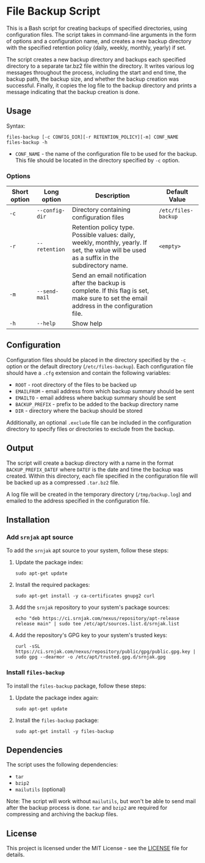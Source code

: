 # File Backup Script

This is a Bash script for creating backups of specified directories, using configuration files. The script takes in command-line arguments in the form of options and a configuration name, and creates a new backup directory with the specified retention policy (daily, weekly, monthly, yearly) if set.

The script creates a new backup directory and backups each specified directory to a separate tar.bz2 file within the directory. It writes various log messages throughout the process, including the start and end time, the backup path, the backup size, and whether the backup creation was successful. Finally, it copies the log file to the backup directory and prints a message indicating that the backup creation is done.

## Usage

Syntax:

    files-backup [-c CONFIG_DIR][-r RETENTION_POLICY][-m] CONF_NAME
    files-backup -h

* `CONF_NAME` - the name of the configuration file to be used for the backup. 
This file should be located in the directory specified by `-c` option.

### Options

| Short option | Long option    | Description                                                                                                                                  | Default Value       |
|--------------|----------------|----------------------------------------------------------------------------------------------------------------------------------------------|---------------------|
| `-c`         | `--config-dir` | Directory containing configuration files                                                                                                     | `/etc/files-backup` |
| `-r`         | `--retention`  | Retention policy type. Possible values: daily, weekly, monthly, yearly. If set, the value will be used as a suffix in the subdirectory name. | `<empty>`           |
| `-m`         | `--send-mail`  | Send an email notification after the backup is complete. If this flag is set, make sure to set the email address in the configuration file.  |                     |
| `-h`         | `--help`       | Show help                                                                                                                                    |                     |

## Configuration

Configuration files should be placed in the directory specified by the `-c` option or the default directory (`/etc/files-backup`). 
Each configuration file should have a `.cfg` extension and contain the following variables:

* `ROOT` - root directory of the files to be backed up
* `EMAILFROM` - email address from which backup summary should be sent
* `EMAILTO` - email address where backup summary should be sent
* `BACKUP_PREFIX` - prefix to be added to the backup directory name
* `DIR` - directory where the backup should be stored

Additionally, an optional `.exclude` file can be included in the configuration directory to specify files or directories to exclude from the backup.

## Output

The script will create a backup directory with a name in the format `BACKUP_PREFIX_DATEF` where `DATEF` is the date and time the backup was created. 
Within this directory, each file specified in the configuration file will be backed up as a compressed `.tar.bz2` file.

A log file will be created in the temporary directory (`/tmp/backup.log`) and emailed to the address specified in the configuration file.

## Installation

### Add `srnjak` apt source

To add the `srnjak` apt source to your system, follow these steps:

1. Update the package index:
    ```
    sudo apt-get update
    ```

2. Install the required packages:
    ```
    sudo apt-get install -y ca-certificates gnupg2 curl
    ```

3. Add the `srnjak` repository to your system's package sources:
    ```
    echo "deb https://ci.srnjak.com/nexus/repository/apt-release release main" | sudo tee /etc/apt/sources.list.d/srnjak.list
    ```

4. Add the repository's GPG key to your system's trusted keys:
    ```
    curl -sSL https://ci.srnjak.com/nexus/repository/public/gpg/public.gpg.key | sudo gpg --dearmor -o /etc/apt/trusted.gpg.d/srnjak.gpg
    ```

### Install `files-backup`

To install the `files-backup` package, follow these steps:

1. Update the package index again:
    ```
    sudo apt-get update
    ```

2. Install the `files-backup` package:
    ```
    sudo apt-get install -y files-backup
    ```

## Dependencies
The script uses the following dependencies:

- `tar`
- `bzip2`
- `mailutils` (optional)

Note: The script will work without `mailutils`, but won't be able to send mail after the backup process is done. `tar` and `bzip2` are required for compressing and archiving the backup files.

## License

This project is licensed under the MIT License - see the [LICENSE](LICENSE) file for details.
